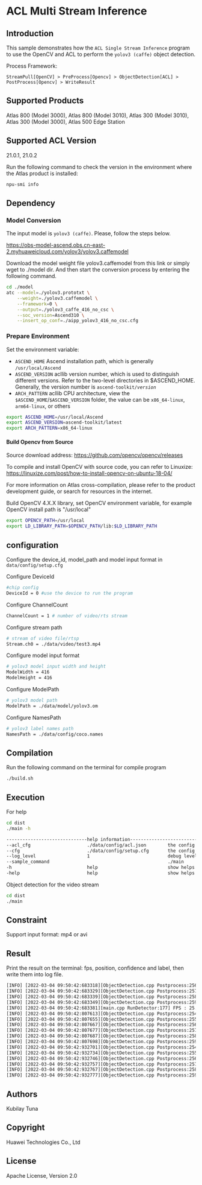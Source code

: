 # ACL Multi Stream Inference

## Introduction
This sample demonstrates how the `ACL Single Stream Inference` program to use the OpenCV and ACL to perform the `yolov3 (caffe)` object detection.

Process Framework:

```
StreamPull[OpenCV] > PreProcess[Opencv] > ObjectDetection[ACL] > PostProcess[Opencv] > WriteResult
```


## Supported Products
Atlas 800 (Model 3000), Atlas 800 (Model 3010), Atlas 300 (Model 3010), Atlas 300 (Model 3000), Atlas 500 Edge Station


## Supported ACL Version
21.0.1, 21.0.2

Run the following command to check the version in the environment where the Atlas product is installed:
```bash
npu-smi info
```


## Dependency

### Model Conversion
The input model is `yolov3 (caffe)`. Please, follow the steps below.

https://obs-model-ascend.obs.cn-east-2.myhuaweicloud.com/yolov3/yolov3.caffemodel

Download the model weight file yolov3.caffemodel from this link or simply wget to ./model dir. And then start the conversion process by entering the following command.

```bash
cd ./model
atc --model=./yolov3.prototxt \
    --weight=./yolov3.caffemodel \
    --framework=0 \
    --output=./yolov3_caffe_416_no_csc \
    --soc_version=Ascend310 \
    --insert_op_conf=./aipp_yolov3_416_no_csc.cfg
```

### Prepare Environment
Set the environment variable:  
*  `ASCEND_HOME`      Ascend installation path, which is generally `/usr/local/Ascend`
*  `ASCEND_VERSION`   acllib version number, which is used to distinguish different versions. Refer to the two-level directories in $ASCEND_HOME. Generally, the version number is <code>ascend-toolkit/*version*</code>
*  `ARCH_PATTERN`     acllib CPU architecture, view the `$ASCEND_HOME`/`$ASCEND_VERSION` folder, the value can be `x86_64-linux`, `arm64-linux`, or others

```bash
export ASCEND_HOME=/usr/local/Ascend
export ASCEND_VERSION=ascend-toolkit/latest
export ARCH_PATTERN=x86_64-linux
```

#### Build Opencv from Source
Source download address: https://github.com/opencv/opencv/releases

To compile and install OpenCV with source code, you can refer to Linuxize: https://linuxize.com/post/how-to-install-opencv-on-ubuntu-18-04/

For more information on Atlas cross-compilation, please refer to the product development guide, or search for resources in the internet.

Build OpenCV 4.X.X library, set OpenCV environment variable, for example OpenCV install path is "/usr/local"

```bash
export OPENCV_PATH=/usr/local
export LD_LIBRARY_PATH=$OPENCV_PATH/lib:$LD_LIBRARY_PATH
```


## configuration
Configure the device_id, model_path and model input format in `data/config/setup.cfg`

Configure DeviceId
```bash
#chip config
DeviceId = 0 #use the device to run the program
```
Configure ChannelCount
```bash
ChannelCount = 1 # number of video/rts stream
```
Configure stream path
```bash
# stream of video file/rtsp
Stream.ch0 = ./data/video/test3.mp4
```
Configure model input format
```bash
# yolov3 model input width and height
ModelWidth = 416
ModelHeight = 416
```
Configure ModelPath
```bash
# yolov3 model path
ModelPath = ./data/model/yolov3.om
```
Configure NamesPath
```bash
# yolov3 label names path
NamesPath = ./data/config/coco.names
```


## Compilation
Run the following command on the terminal for compile program
```bash
./build.sh
```


## Execution
For help
```bash
cd dist
./main -h

------------------------------help information------------------------------
--acl_cfg                     ./data/config/acl.json        the config file using for ACL init.
--cfg                         ./data/config/setup.cfg       the config file using for face recognition pipeline.
--log_level                   1                             debug level:0-debug, 1-info, 2-warn, 3-error, 4-fatal, 5-off.
--sample_command                                            ./main
-h                            help                          show helps
-help                         help                          show helps
```

Object detection for the video stream
```bash
cd dist
./main
```


## Constraint
Support input format: mp4 or avi


## Result
Print the result on the terminal: fps, position, confidence and label, then write them into log file.
```bash
[INFO] [2022-03-04 09:50:42:683318][ObjectDetection.cpp Postprocess:256] x2 is 1353
[INFO] [2022-03-04 09:50:42:683329][ObjectDetection.cpp Postprocess:257] y2 is 152
[INFO] [2022-03-04 09:50:42:683339][ObjectDetection.cpp Postprocess:258] score is 84
[INFO] [2022-03-04 09:50:42:683349][ObjectDetection.cpp Postprocess:259] label is person 84%
[INFO] [2022-03-04 09:50:42:683381][main.cpp RunDetector:177] FPS : 25.358
[INFO] [2022-03-04 09:50:42:807613][ObjectDetection.cpp Postprocess:254] x1 is 1223
[INFO] [2022-03-04 09:50:42:807655][ObjectDetection.cpp Postprocess:255] y1 is 1
[INFO] [2022-03-04 09:50:42:807667][ObjectDetection.cpp Postprocess:256] x2 is 1351
[INFO] [2022-03-04 09:50:42:807677][ObjectDetection.cpp Postprocess:257] y2 is 152
[INFO] [2022-03-04 09:50:42:807687][ObjectDetection.cpp Postprocess:258] score is 85
[INFO] [2022-03-04 09:50:42:807698][ObjectDetection.cpp Postprocess:259] label is person 85%
[INFO] [2022-03-04 09:50:42:932701][ObjectDetection.cpp Postprocess:254] x1 is 1224
[INFO] [2022-03-04 09:50:42:932734][ObjectDetection.cpp Postprocess:255] y1 is 1
[INFO] [2022-03-04 09:50:42:932746][ObjectDetection.cpp Postprocess:256] x2 is 1350
[INFO] [2022-03-04 09:50:42:932757][ObjectDetection.cpp Postprocess:257] y2 is 152
[INFO] [2022-03-04 09:50:42:932767][ObjectDetection.cpp Postprocess:258] score is 85
[INFO] [2022-03-04 09:50:42:932777][ObjectDetection.cpp Postprocess:259] label is person 85%
```

## Authors
Kubilay Tuna


## Copyright
Huawei Technologies Co., Ltd


## License
Apache License, Version 2.0
